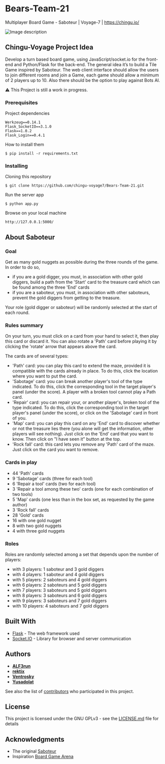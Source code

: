 # Bears-Team-21
Multiplayer Board Game - Saboteur | Voyage-7 | https://chingu.io/

![Image description](https://cf.geekdo-images.com/itemrep/img/aoCM1KdOmd7w56bQr4JSKWdDpaE=/fit-in/246x300/pic3989824.jpg)

## Chingu-Voyage Project Idea

Develop a turn based board game, using JavaScript/socket.io for the front-end and Python/Flask for the back-end. The general idea it’s to build a Tile Game inspired by Saboteur. The web client interface should allow the users to join different rooms and join a Game, each game should allow a minimum of 2 players up to 10. Also there should be the option to play against Bots AI. 

⚠️ This Project is still a work in progress.

### Prerequisites

Project dependencies

```
Werkzeug==0.14.1
Flask_SocketIO==3.1.0
Flask==1.0.2
Flask_Login==0.4.1
```
How to install them
```
$ pip install -r requirements.txt
```

### Installing

Cloning this repository

```
$ git clone https://github.com/chingu-voyage7/Bears-Team-21.git
```

Run the server app

```
$ python app.py
```

Browse on your local machine 

```
http://127.0.0.1:5000/ 
```

## About Saboteur

### Goal

Get as many gold nuggets as possible during the three rounds of the game. In order to do so,
- if you are a gold digger, you must, in association with other gold diggers, build a path from the 'Start' card to the treasure card which can be found among the three 'End' cards
- if you are a saboteur, you must, in association with other saboteurs, prevent the gold diggers from getting to the treasure. 

Your role (gold digger or saboteur) will be randomly selected at the start of each round.

### Rules summary

On your turn, you must click on a card from your hand to select it, then play this card or discard it. You can also rotate a 'Path' card before playing it by clicking the 'rotate' arrow that appears above the card.

The cards are of several types:
- 'Path' card: you can play this card to extend the maze, provided it is compatible with the cards already in place. To do this, click the location where you want to put the card.
- 'Sabotage' card: you can break another player's tool of the type indicated. To do this, click the corresponding tool in the target player's panel (under the score). A player with a broken tool cannot play a Path card.
- 'Repair' card: you can repair your, or another player's, broken tool of the type indicated. To do this, click the corresponding tool in the target player's panel (under the score), or click on the 'Sabotage' card in front of you.
- 'Map' card: you can play this card on any 'End' card to discover whether or not the treasure lies there (you alone will get the information, other players will see nothing). Just click on the 'End' card that you want to know. Then click on "I have seen it" button at the top.
- 'Rock fall' card: this card lets you remove any 'Path' card of the maze. Just click on the card you want to remove. 

### Cards in play

- 44 'Path' cards
- 9 'Sabotage' cards (three for each tool)
- 6 'Repair a tool' cards (two for each tool)
- 3 'Repair a tool among these two' cards (one for each combination of two tools)
- 5 'Map' cards (one less than in the box set, as requested by the game author)
- 3 'Rock fall' cards
- 28 'Gold' cards
- 16 with one gold nugget
- 8 with two gold nuggets
- 4 with three gold nuggets 
 
### Roles

Roles are randomly selected among a set that depends upon the number of players:
- with 3 players: 1 saboteur and 3 gold diggers
- with 4 players: 1 saboteur and 4 gold diggers
- with 5 players: 2 saboteurs and 4 gold diggers
- with 6 players: 2 saboteurs and 5 gold diggers
- with 7 players: 3 saboteurs and 5 gold diggers
- with 8 players: 3 saboteurs and 6 gold diggers
- with 9 players: 3 saboteurs and 7 gold diggers
- with 10 players: 4 saboteurs and 7 gold diggers 

## Built With

* [Flask](http://flask.pocoo.org/docs/1.0/) - The web framework used
* [Socket.IO](https://socket.io/docs/) - Library for browser and server communication

## Authors

* **[ALF3run](https://github.com/ALF3run)**
* **[rektix](https://github.com/rektix)**
* **[Ventrosky](https://github.com/Ventrosky)**
* **[Yusadolat](https://github.com/Yusadolat)**

See also the list of [contributors](https://github.com/chingu-voyage7/Bears-Team-21/graphs/contributors) who participated in this project.

## License

This project is licensed under the GNU GPLv3 - see the [LICENSE.md](LICENSE.md) file for details

## Acknowledgments

* The original [Saboteur](https://boardgamegeek.com/boardgame/9220/saboteur)
* Inspiration [Board Game Arena](https://en.boardgamearena.com)
